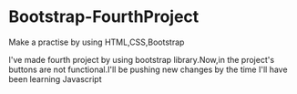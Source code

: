 # Bootstrap-FourthProject
Make a practise by using HTML,CSS,Bootstrap

I've made fourth project by using bootstrap library.Now,in the project's buttons are not functional.I'll be pushing new changes by the time I'll have been learning Javascript

